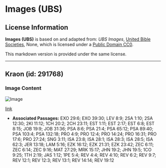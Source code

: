 # Images (UBS)

## License Information

**Images (UBS)** is based on and adapted from: _UBS Images_, [United Bible Societies](https://unitedbiblesocieties.org/), None, which is licensed under a [Public Domain CC0](https://creativecommons.org/public-domain/cc0/).

This markdown version is provided under the same license.



--------------------------------

## Kraon (id: 291768)

### Image Content

![Image](https://cdn.aquifer.bible/aquifer-content/resources/Media/WEB-0363_crown.jpg)

[link](https://cdn.aquifer.bible/aquifer-content/resources/Media/WEB-0363_crown.jpg)

* **Associated Passages:** EXO 29:6; EXO 39:30; LEV 8:9; 2SA 1:10; 2SA 12:30; 2KI 11:12; 1CH 20:2; 2CH 23:11; EST 1:11; EST 2:17; EST 6:8; EST 8:15; JOB 19:9; JOB 31:36; PSA 8:6; PSA 21:4; PSA 65:12; PSA 89:40; PSA 103:4; PSA 132:18; PRO 4:9; PRO 12:4; PRO 14:24; PRO 16:31; PRO 17:6; PRO 27:24; SNG 3:11; ISA 23:8; ISA 28:1; ISA 28:3; ISA 28:5; ISA 62:3; JER 13:18; LAM 5:16; EZK 16:12; EZK 21:31; EZK 23:42; ZEC 6:11; ZEC 6:14; ZEC 9:16; MAT 27:29; MRK 15:17; JHN 19:2; JHN 19:5; 1CO 9:25; 1TH 2:19; JAS 1:12; 1PE 5:4; REV 4:4; REV 4:10; REV 6:2; REV 9:7; REV 12:1; REV 12:3; REV 13:1; REV 14:14; REV 19:12

